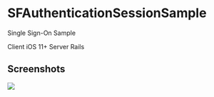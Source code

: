 # SFAuthenticationSessionSample

Single Sign-On Sample

Client iOS 11+
Server Rails

## Screenshots

![ ](https://raw.github.com/hirohisa/SFAuthenticationSessionSample/master/screenshots/screenshot_1.png)